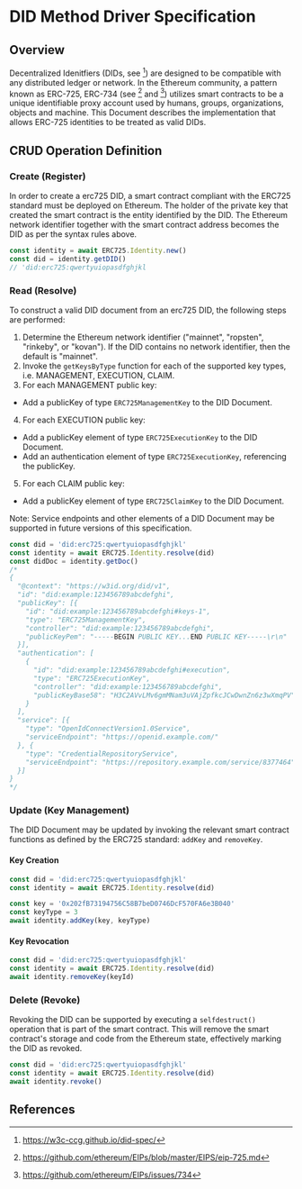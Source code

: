 # DID Method Driver Specification
## Overview
Decentralized Idenitfiers (DIDs, see [^1]) are designed to be compatible with any distributed ledger or network. In the Ethereum community, a pattern known as ERC-725, ERC-734 (see [^2] and [^3]) utilizes smart contracts to be a unique identifiable proxy account used by humans, groups, organizations, objects and machine. This Document describes the implementation that allows ERC-725 identities to be treated as valid DIDs.

## CRUD Operation Definition
### Create (Register)
In order to create a erc725 DID, a smart contract compliant with the ERC725 standard must be deployed on Ethereum. The holder of the private key that created the smart contract is the entity identified by the DID. The Ethereum network identifier together with the smart contract address becomes the DID as per the syntax rules above.

```js
const identity = await ERC725.Identity.new()
const did = identity.getDID()
// 'did:erc725:qwertyuiopasdfghjkl
```

### Read (Resolve)
To construct a valid DID document from an erc725 DID, the following steps are performed:
1. Determine the Ethereum network identifier ("mainnet", "ropsten", "rinkeby", or "kovan"). If the DID contains no network identifier, then the default is "mainnet".
2. Invoke the `getKeysByType` function for each of the supported key types, i.e. MANAGEMENT, EXECUTION, CLAIM.
3. For each MANAGEMENT public key:
  - Add a publicKey of type `ERC725ManagementKey` to the DID Document.
4. For each EXECUTION public key:
  - Add a publicKey element of type `ERC725ExecutionKey` to the DID Document.
  - Add an authentication element of type `ERC725ExecutionKey`, referencing the publicKey.
5. For each CLAIM public key:
  - Add a publicKey element of type `ERC725ClaimKey` to the DID Document.

Note: Service endpoints and other elements of a DID Document may be supported in future versions of this specification.

```js
const did = 'did:erc725:qwertyuiopasdfghjkl'
const identity = await ERC725.Identity.resolve(did)
const didDoc = identity.getDoc()
/*
{
  "@context": "https://w3id.org/did/v1",
  "id": "did:example:123456789abcdefghi",
  "publicKey": [{
    "id": "did:example:123456789abcdefghi#keys-1",
    "type": "ERC725ManagementKey",
    "controller": "did:example:123456789abcdefghi",
    "publicKeyPem": "-----BEGIN PUBLIC KEY...END PUBLIC KEY-----\r\n"
  }],
  "authentication": [
    {
      "id": "did:example:123456789abcdefghi#execution",
      "type": "ERC725ExecutionKey",
      "controller": "did:example:123456789abcdefghi",
      "publicKeyBase58": "H3C2AVvLMv6gmMNam3uVAjZpfkcJCwDwnZn6z3wXmqPV"
    }
  ],
  "service": [{
    "type": "OpenIdConnectVersion1.0Service",
    "serviceEndpoint": "https://openid.example.com/"
  }, {
    "type": "CredentialRepositoryService",
    "serviceEndpoint": "https://repository.example.com/service/8377464"
  }]
}
*/
```

### Update (Key Management)
The DID Document may be updated by invoking the relevant smart contract functions as defined by the ERC725 standard: `addKey` and `removeKey`.
#### Key Creation
```js
const did = 'did:erc725:qwertyuiopasdfghjkl'
const identity = await ERC725.Identity.resolve(did)

const key = '0x202fB73194756C58B7beD0746DcF570FA6e3B040'
const keyType = 3
await identity.addKey(key, keyType)
```

#### Key Revocation
```js
const did = 'did:erc725:qwertyuiopasdfghjkl'
const identity = await ERC725.Identity.resolve(did)
await identity.removeKey(keyId)
```

### Delete (Revoke)
Revoking the DID can be supported by executing a `selfdestruct()` operation that is part of the smart contract. This will remove the smart contract's storage and code from the Ethereum state, effectively marking the DID as revoked.

```js
const did = 'did:erc725:qwertyuiopasdfghjkl'
const identity = await ERC725.Identity.resolve(did)
await identity.revoke()
```

## References
[^1]: https://w3c-ccg.github.io/did-spec/
[^2]: https://github.com/ethereum/EIPs/blob/master/EIPS/eip-725.md
[^3]: https://github.com/ethereum/EIPs/issues/734
